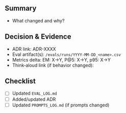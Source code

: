 ## Summary
- What changed and why?

## Decision & Evidence
- ADR link: ADR-XXXX
- Eval artifact(s): `/evals/runs/YYYY-MM-DD_<name>.csv`
- Metrics delta: EM: X→Y, P@5: X→Y, p95: X→Y
- Think‑aloud link (if behavior changed): <URL>

## Checklist
- [ ] Updated `EVAL_LOG.md`
- [ ] Added/updated ADR
- [ ] Updated `PROMPTS_LOG.md` (if prompts changed)
